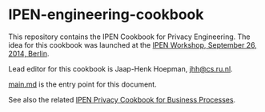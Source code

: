 # IPEN-engineering-cookbook

This repository contains the IPEN Cookbook for Privacy Engineering. The idea for this cookbook was launched at the [IPEN Workshop, September 26, 2014, Berlin](https://secure.edps.europa.eu/EDPSWEB/edps/lang/en/EDPS/IPEN/IPEN_Workshop).

Lead editor for this cookbook is Jaap-Henk Hoepman, jhh@cs.ru.nl.

[main.md](./main.md) is the entry point for this document.

See also the related [IPEN Privacy Cookbook for Business Processes](https://github.com/michael-oneill/IPEN-cookbook/).

